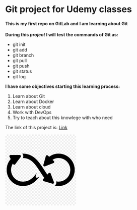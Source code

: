 # Git project for Udemy classes
#### This is my first repo on GitLab and I am learning about Git

**During this *project* I will test the commands of Git as:**
* git init
* git add
* git branch
* git pull
* git push
* git status
* git log

**I have some objectives starting this learning process:**
1. Learn about Git
2. Learn about Docker
3. Learn about cloud
4. Work with DevOps
5. Try to teach about this knowlege with who need

The link of this project is: [Link](https://github.com/andresalata/project2)


![Imagem Inicial](./index.png)